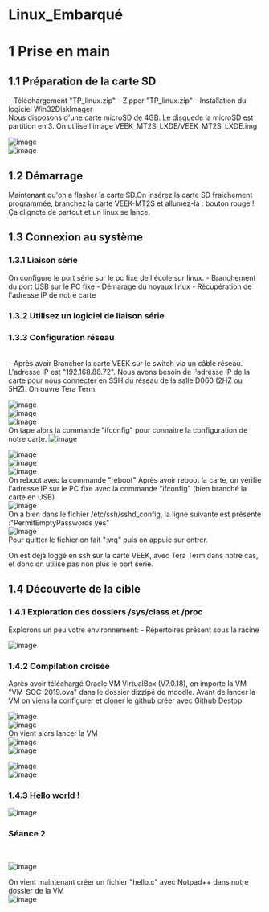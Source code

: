 # Linux_Embarqué
<h1>1 Prise en main</h1>
<h2>1.1 Préparation de la carte SD</h2>
- Téléchargement "TP_linux.zip"
- Zipper "TP_linux.zip"
- Installation du logiciel Win32DiskImager </br>
Nous disposons d'une carte microSD de 4GB. Le disquede la microSD est partition en 3. On utilise l'image VEEK_MT2S_LXDE/VEEK_MT2S_LXDE.img  </br>

![image](https://github.com/Zardoke/Linux_Embarqu-/assets/144770542/1f6053ec-41dd-4afa-be3a-8c92fd944776) </br>
![image](https://github.com/Zardoke/Linux_Embarqu-/assets/144770542/9e8b31c6-0956-4057-8ef4-cc0123fdee48) </br>

<h2>1.2 Démarrage</h2>
Maintenant qu'on a flasher la carte SD.On insérez la carte SD fraichement programmée, branchez la carte VEEK-MT2S et
allumez-la : bouton rouge ! Ça clignote de partout et un linux se lance.

<h2>1.3 Connexion au système</h2>
<h3>1.3.1 Liaison série</h3>
On configure le port série sur le pc fixe de l'école sur linux.
- Branchement du port USB sur le PC fixe
- Démarage du noyaux linux
- Récupération de l'adresse IP de notre carte

<h3>1.3.2 Utilisez un logiciel de liaison série</h3>
<h3>1.3.3 Configuration réseau</h3><br>
- Après avoir Brancher la carte VEEK sur le switch via un câble réseau.
L'adresse IP est "192.168.88.72". Nous avons besoin de l'adresse IP de la carte pour nous connecter en SSH du réseau de la salle D060 (2HZ ou 5HZ).
On ouvre Tera Term.

![image](https://github.com/Zardoke/Linux_Embarqu-/assets/144770542/5665eab8-6811-42dd-86a6-b7cada56544c)<br>
![image](https://github.com/Zardoke/Linux_Embarqu-/assets/144770542/a5a9b624-bfd7-4bd0-9772-5420f4a0f3ef)<br>
![image](https://github.com/Zardoke/Linux_Embarqu-/assets/144770542/c5bd599b-0f6d-4339-aae7-954378bfbf9a)<br>
On tape alors la commande "ifconfig" pour connaitre la configuration de notre carte.
![image](https://github.com/Zardoke/Linux_Embarqu-/assets/144770542/966db5c2-3f93-4b2b-9bd9-f28907c7c337)<br>

![image](https://github.com/Zardoke/Linux_Embarque/assets/144770542/180d23c4-79fd-47d7-9958-b551fc8cf1ab)<br>
![image](https://github.com/Zardoke/Linux_Embarque/assets/144770542/fb17fbc8-00bf-42fa-92bf-650f3d0cc1ee)<br>
![image](https://github.com/Zardoke/Linux_Embarque/assets/144770542/f320432e-5cea-404d-aca7-c24141492d44)<br>
On reboot avec la commande "reboot"
Après avoir reboot la carte, on vérifie l'adresse IP sur le PC fixe avec la commande "ifconfig" (bien branché la carte en USB)<br>
![image](https://github.com/Zardoke/Linux_Embarque/assets/144770542/a8fc653e-26e4-45ee-9fb6-21453af92674)<br>
On a bien dans le fichier /etc/ssh/sshd_config, la ligne suivante est
présente :"PermitEmptyPasswords yes"<br>
![image](https://github.com/Zardoke/Linux_Embarque/assets/144770542/a16ba886-490e-417f-b066-9c8da6a39a7d)<br>
Pour quitter le fichier on fait ":wq" puis on appuie sur entrer. <br>

On est déjà loggé en ssh sur la carte VEEK, avec Tera Term dans notre cas, et donc on utilise pas non plus le port série.


<h2>1.4 Découverte de la cible</h2>
<h3>1.4.1 Exploration des dossiers /sys/class et /proc</h3>
Explorons un peu votre environnement:
- Répertoires présent sous la racine

![image](https://github.com/Zardoke/Linux_Embarque/assets/144770542/52103ce8-0883-4c2a-9447-7ee739392c68)<br>

<h3>1.4.2 Compilation croisée</h3>
Après avoir téléchargé Oracle VM VirtualBox (V7.0.18), on importe la VM "VM-SOC-2019.ova" dans le dossier dizzipé de moodle.
Avant de lancer la VM on viens la configurer et cloner le github créer avec Github Destop.

![image](https://github.com/Zardoke/Linux_Embarque/assets/144770542/a9722051-a116-49f3-a14e-6ce5fe3f9064)<br>
![image](https://github.com/Zardoke/Linux_Embarque/assets/144770542/33dec82b-66ed-4845-9ad7-e1ef13ee2a26)<br>
On vient alors lancer la VM <br>
![image](https://github.com/Zardoke/Linux_Embarque/assets/144770542/95fd4ab4-f110-4c74-8b3e-be09f61660ae)<br>
![image](https://github.com/Zardoke/Linux_Embarque/assets/144770542/f5872c33-846f-4bac-a750-534d83b937f9)<br>

![image](https://github.com/Zardoke/Linux_Embarque/assets/144770542/26c54f30-909e-4b07-8f11-3621e9b28c3d)<br>
![image](https://github.com/Zardoke/Linux_Embarque/assets/144770542/8fc5bbaa-7916-4ba7-ba0c-597620695427)<br>

<h3>1.4.3 Hello world !</h3>

![image](https://github.com/Zardoke/Linux_Embarque/assets/144770542/73c5c860-bc86-4a96-b569-c9eb5c361192)<br>

<h3>Séance 2</h3>  <br>

![image](https://github.com/Zardoke/Linux_Embarque/assets/144770542/fc21cf7c-28c7-499c-a131-82f07ca01480)<br>

On vient maintenant créer un fichier "hello.c" avec Notpad++ dans notre dossier de la VM <br>
![image](https://github.com/Zardoke/Linux_Embarque/assets/144770542/cf88ce02-2d82-4d57-8808-f38e98ddd897)<br>












